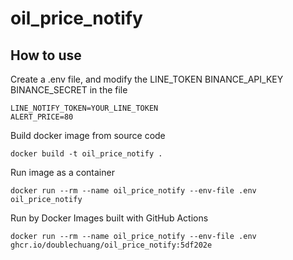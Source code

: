 # oil_price_notify

## How to use
Create a .env file, and modify the LINE_TOKEN BINANCE_API_KEY BINANCE_SECRET in the file

```
LINE_NOTIFY_TOKEN=YOUR_LINE_TOKEN
ALERT_PRICE=80
```

Build docker image from source code

```
docker build -t oil_price_notify .
```

Run image as a container

```
docker run --rm --name oil_price_notify --env-file .env oil_price_notify
```

Run by Docker Images built with GitHub Actions

```
docker run --rm --name oil_price_notify --env-file .env ghcr.io/doublechuang/oil_price_notify:5df202e
```